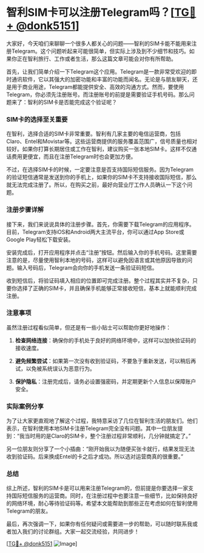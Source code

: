 # 智利SIM卡可以注册Telegram吗？[[TG💪+ @donk5151](https://t.me/s/donk5151)]

大家好，今天咱们来聊聊一个很多人都关心的问题——智利的SIM卡能不能用来注册Telegram。这个问题听起来可能很简单，但实际上涉及到不少细节和技巧。如果你正在智利旅行、工作或者生活，那么这篇文章可能会对你有所帮助。

首先，让我们简单介绍一下Telegram这个应用。Telegram是一款非常受欢迎的即时通讯软件，它以其强大的加密功能和丰富的功能而闻名。无论是与朋友聊天，还是用于商业用途，Telegram都能提供安全、高效的沟通方式。然而，要使用Telegram，你必须先注册账号。而注册账号的前提是需要验证手机号码。那么问题来了：智利的SIM卡是否能完成这个验证呢？

### SIM卡的选择至关重要

在智利，选择合适的SIM卡非常重要。智利有几家主要的电信运营商，包括Claro、Entel和Movistar等。这些运营商提供的服务覆盖范围广，信号质量也相对较好。如果你打算长期居住或工作在智利，建议购买一张本地SIM卡。这样不仅通话费用更便宜，而且在注册Telegram时也会更加方便。

不过，在选择SIM卡的时候，一定要注意是否支持国际短信服务。因为Telegram的验证短信通常是发送到你的手机上，如果你的SIM卡不支持接收国际短信，那么就无法完成注册了。所以，在购买之前，最好向营业厅工作人员确认一下这个问题。

### 注册步骤详解

接下来，我们来说说具体的注册步骤。首先，你需要下载Telegram的应用程序。目前，Telegram支持iOS和Android两大主流平台，你可以通过App Store或Google Play轻松下载安装。

安装完成后，打开应用程序并点击“注册”按钮。然后输入你的手机号码。这里需要注意的是，尽量使用智利本地的号码，这样可以避免因语言或其他原因导致的问题。输入号码后，Telegram会向你的手机发送一条验证码短信。

收到短信后，将验证码填入相应的位置即可完成注册。整个过程其实并不复杂，只要你选择了正确的SIM卡，并且确保手机能够正常接收短信，基本上就能顺利完成注册。

### 注意事项

虽然注册过程看似简单，但还是有一些小贴士可以帮助你更好地操作：

1. **检查网络连接**：确保你的手机处于良好的网络环境中，这样可以加快验证码的接收速度。
   
2. **避免频繁尝试**：如果第一次没有收到验证码，不要急于重新发送，可以稍后再试，以免被系统误认为恶意行为。

3. **保护隐私**：注册完成后，请务必设置强密码，并定期更新个人信息以保障账户安全。

### 实际案例分享

为了让大家更直观地了解这个过程，我特意采访了几位在智利生活的朋友们。他们表示，在智利使用本地SIM卡注册Telegram完全没有问题。其中一位朋友提到：“我当时用的是Claro的SIM卡，整个注册过程非常顺利，几分钟就搞定了。”

另一位朋友则分享了一个小插曲：“刚开始我以为随便买张卡就行，结果发现无法收到验证码。后来换成Entel的卡之后才成功。所以选对运营商真的很重要。”

### 总结

综上所述，智利的SIM卡是可以用来注册Telegram的，但前提是你要选择一家支持国际短信服务的运营商。同时，在注册过程中也要注意一些细节，比如保持良好的网络环境，耐心等待验证码等。希望本文能帮助到那些正在考虑如何在智利使用Telegram的朋友。

最后，再次强调一下，如果你有任何疑问或需要进一步的帮助，可以随时联系我或者加入我们的讨论群组。大家一起交流经验，共同进步！

[[TG💪+ @donk5151](https://t.me/s/donk5151) ![Image](https://i.postimg.cc/rwNCRYN7/Snipaste-2025-04-30-17-27-05.png)]
